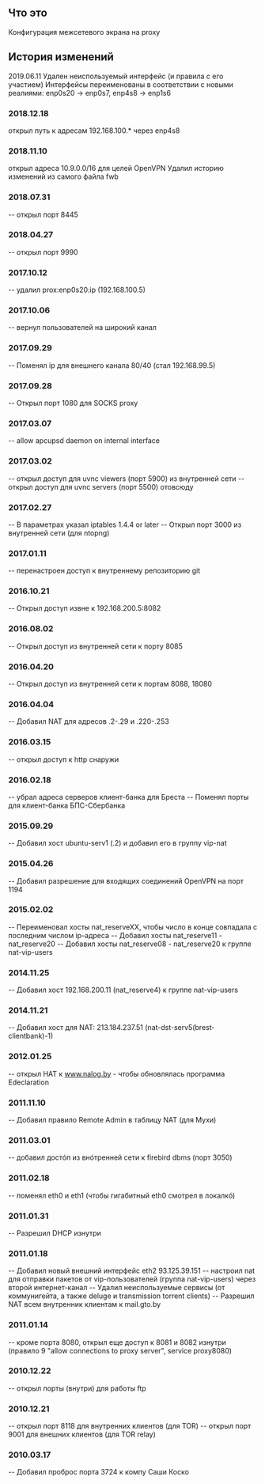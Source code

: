 ## Что это
Конфигурация межсетевого экрана на proxy

## История изменений
2019.06.11
Удален неиспользуемый интерфейс (и правила с его участием)
Интерфейсы переименованы в соответствии с новыми реалиями:
   enp0s20 -> enp0s7, enp4s8 -> enp1s6

### 2018.12.18
открыл путь к адресам 192.168.100.* через enp4s8

### 2018.11.10
открыл адреса 10.9.0.0/16 для целей OpenVPN
Удалил историю изменений из самого файла fwb

### 2018.07.31
-- открыл порт 8445

### 2018.04.27
-- открыл порт 9990

### 2017.10.12
-- удалил prox:enp0s20:ip (192.168.100.5)

### 2017.10.06
-- вернул пользователей на широкий канал

### 2017.09.29 
-- Поменял ip для внешнего канала 80/40 (стал 192.168.99.5)

### 2017.09.28
-- Открыл порт 1080 для SOCKS proxy

### 2017.03.07
-- allow apcupsd daemon on internal interface

### 2017.03.02
-- открыл доступ для uvnc viewers (порт 5900) из внутренней сети
-- открыл доступ для uvnc servers (порт 5500) отовсюду

### 2017.02.27
-- В параметрах указал iptables 1.4.4 or later
-- Открыл порт 3000 из внутренней сети (для ntopng)

### 2017.01.11
-- перенастроен доступ к внутреннему репозиторию git

### 2016.10.21
-- Открыл доступ извне к 192.168.200.5:8082

### 2016.08.02
-- Открыл доступ из внутренней сети к порту 8085

### 2016.04.20
-- Открыл доступ из внутренней сети к портам 8088, 18080

### 2016.04.04
-- Добавил NAT для адресов .2-.29 и .220-.253

### 2016.03.15
-- открыл доступ к http снаружи

### 2016.02.18 
-- убрал адреса серверов клиент-банка для Бреста
-- Поменял порты для клиент-банка БПС-Сбербанка

### 2015.09.29
-- Добавил хост ubuntu-serv1 (.2) и добавил его в группу vip-nat

### 2015.04.26
-- Добавил разрешение для входящих соединений OpenVPN на порт 1194

### 2015.02.02
-- Переименовал хосты nat_reserveXX, чтобы число в конце совпадала с последним числом ip-адреса
-- Добавил хосты nat_reserve11 - nat_reserve20
-- Добавил хосты nat_reserve08 - nat_reserve20 к группе nat-vip-users

### 2014.11.25
-- Добавил хост 192.168.200.11 (nat_reserve4) к группе nat-vip-users

### 2014.11.21
-- Добавил хост для NAT: 213.184.237.51   (nat-dst-serv5(brest-clientbank)-1)

### 2012.01.25
-- открыл НАТ к www.nalog.by - чтобы обновлялась программа Edeclaration

### 2011.11.10
-- Добавил правило Remote Admin в таблицу NAT (для Мухи)

### 2011.03.01
-- добавил достóп из внóтренней сети к firebird dbms (порт 3050)

### 2011.02.18
-- поменял eth0 и eth1 (чтобы гигабитный eth0 смотрел в локалкó)

### 2011.01.31
-- Разрешил DHCP изнутри

### 2011.01.18
-- Добавил новый внешний интерфейс eth2 93.125.39.151
-- настроил nat для отправки пакетов от vip-пользователей (группа nat-vip-users) через второй интернет-канал
-- Удалил неиспользуемые сервисы (от коммунигейта, а также deluge и transmission torrent clients)
-- Разрешил NAT всем внутренник клиентам к mail.gto.by

### 2011.01.14
-- кроме порта 8080, открыл еще доступ к 8081 и 8082 изнутри (правило 9 "allow connections to proxy server", service proxy8080)

### 2010.12.22
-- открыл порты (внутри) для работы ftp 

### 2010.12.21
-- открыл порт 8118 для внутренних клиентов (для TOR)
-- открыл порт 9001 для внешних клиентов (для TOR relay)

### 2010.03.17
-- Добавил проброс порта 3724 к компу Саши Коско
